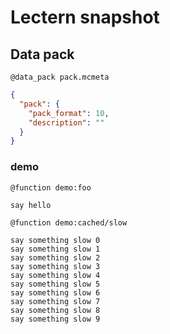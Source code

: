 # Lectern snapshot

## Data pack

`@data_pack pack.mcmeta`

```json
{
  "pack": {
    "pack_format": 10,
    "description": ""
  }
}
```

### demo

`@function demo:foo`

```mcfunction
say hello
```

`@function demo:cached/slow`

```mcfunction
say something slow 0
say something slow 1
say something slow 2
say something slow 3
say something slow 4
say something slow 5
say something slow 6
say something slow 7
say something slow 8
say something slow 9
```
